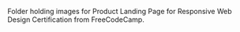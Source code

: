 Folder holding images for Product Landing Page for Responsive Web Design Certification from FreeCodeCamp. 
